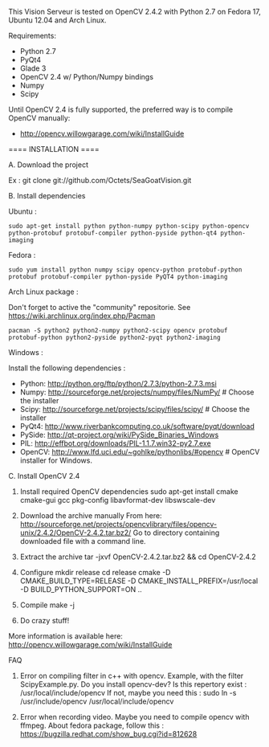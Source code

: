 This Vision Serveur is tested on OpenCV 2.4.2 with Python 2.7 on Fedora 17, Ubuntu 12.04 and Arch Linux.

Requirements:

 - Python 2.7
 - PyQt4
 - Glade 3
 - OpenCV 2.4 w/ Python/Numpy bindings
 - Numpy
 - Scipy

Until OpenCV 2.4 is fully supported, the preferred way is to compile OpenCV manually:
 - http://opencv.willowgarage.com/wiki/InstallGuide

==== INSTALLATION ====

A. Download the project

Ex :     git clone git://github.com/Octets/SeaGoatVision.git


B. Install dependencies

Ubuntu :

    sudo apt-get install python python-numpy python-scipy python-opencv python-protobuf protobuf-compiler python-pyside python-qt4 python-imaging

Fedora :

    sudo yum install python numpy scipy opencv-python protobuf-python protobuf protobuf-compiler python-pyside PyQT4 python-imaging

Arch Linux package :

Don't forget to active the "community" repositorie. See https://wiki.archlinux.org/index.php/Pacman

    pacman -S python2 python2-numpy python2-scipy opencv protobuf protobuf-python python2-pyside python2-pyqt python2-imaging

Windows :

Install the following dependencies :

 - Python: 	http://python.org/ftp/python/2.7.3/python-2.7.3.msi
 - Numpy: 	http://sourceforge.net/projects/numpy/files/NumPy/	# Choose the installer
 - Scipy:	http://sourceforge.net/projects/scipy/files/scipy/	# Choose the installer
 - PyQt4:	http://www.riverbankcomputing.co.uk/software/pyqt/download
 - PySide: 	http://qt-project.org/wiki/PySide_Binaries_Windows
 - PIL:		http://effbot.org/downloads/PIL-1.1.7.win32-py2.7.exe
 - OpenCV: 	http://www.lfd.uci.edu/~gohlke/pythonlibs/#opencv	# OpenCV installer for Windows.

C. Install OpenCV 2.4

1. Install required OpenCV dependencies
	sudo apt-get install cmake cmake-gui gcc pkg-config libavformat-dev libswscale-dev

2. Download the archive manually 
	From here: http://sourceforge.net/projects/opencvlibrary/files/opencv-unix/2.4.2/OpenCV-2.4.2.tar.bz2/
	Go to directory containing downloaded file with a command line.
 
3. Extract the archive
	tar -jxvf OpenCV-2.4.2.tar.bz2 && cd OpenCV-2.4.2

4. Configure
	mkdir release
	cd release
	cmake -D CMAKE_BUILD_TYPE=RELEASE -D CMAKE_INSTALL_PREFIX=/usr/local -D BUILD_PYTHON_SUPPORT=ON ..

5. Compile
	make -j

6. Do crazy stuff!

More information is available here: http://opencv.willowgarage.com/wiki/InstallGuide

FAQ

1. Error on compiling filter in c++ with opencv. Example, with the filter ScipyExample.py.
Do you install opencv-dev? Is this repertory exist : /usr/local/include/opencv
If not, maybe you need this : sudo ln -s /usr/include/opencv /usr/local/include/opencv

2. Error when recording video.
Maybe you need to compile opencv with ffmpeg.
About fedora package, follow this : https://bugzilla.redhat.com/show_bug.cgi?id=812628
